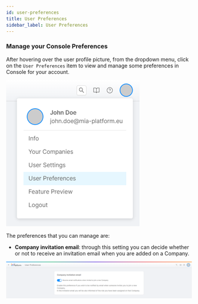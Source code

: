 ```yaml
---
id: user-preferences
title: User Preferences
sidebar_label: User Preferences
---
```


### Manage your Console Preferences
After hovering over the user profile picture, from the dropdown menu, click on the `User Preferences` item to view and manage some preferences in Console for your account. 

![user preferences dropdown](./img/user-preferences-dropdown.png)

The preferences that you can manage are:
- **Company invitation email**: through this setting you can decide whether or not to receive an invitation email when you are added on a Company.

![user preferences page](./img/user-preferences-page.png)
